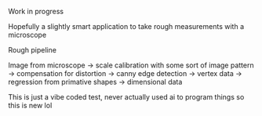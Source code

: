 Work in progress

Hopefully a slightly smart application to take rough measurements with a microscope

Rough pipeline

Image from microscope -> scale calibration with some sort of image pattern -> compensation for distortion -> canny edge detection -> vertex data -> regression from primative shapes -> dimensional data

This is just a vibe coded test, never actually used ai to program things so this is new lol